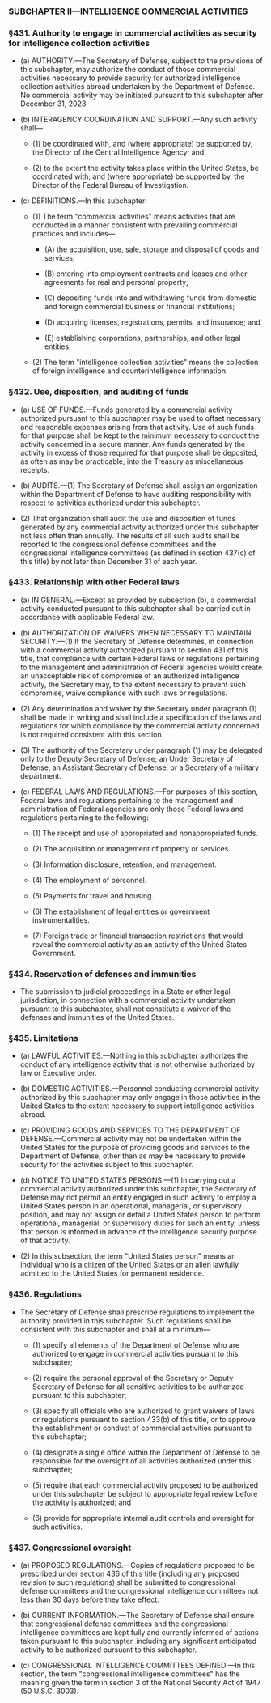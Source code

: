 ### SUBCHAPTER II—INTELLIGENCE COMMERCIAL ACTIVITIES

### §431. Authority to engage in commercial activities as security for intelligence collection activities
* (a) AUTHORITY.—The Secretary of Defense, subject to the provisions of this subchapter, may authorize the conduct of those commercial activities necessary to provide security for authorized intelligence collection activities abroad undertaken by the Department of Defense. No commercial activity may be initiated pursuant to this subchapter after December 31, 2023.

* (b) INTERAGENCY COORDINATION AND SUPPORT.—Any such activity shall—

  * (1) be coordinated with, and (where appropriate) be supported by, the Director of the Central Intelligence Agency; and

  * (2) to the extent the activity takes place within the United States, be coordinated with, and (where appropriate) be supported by, the Director of the Federal Bureau of Investigation.


* (c) DEFINITIONS.—In this subchapter:

  * (1) The term "commercial activities" means activities that are conducted in a manner consistent with prevailing commercial practices and includes—

    * (A) the acquisition, use, sale, storage and disposal of goods and services;

    * (B) entering into employment contracts and leases and other agreements for real and personal property;

    * (C) depositing funds into and withdrawing funds from domestic and foreign commercial business or financial institutions;

    * (D) acquiring licenses, registrations, permits, and insurance; and

    * (E) establishing corporations, partnerships, and other legal entities.


  * (2) The term "intelligence collection activities" means the collection of foreign intelligence and counterintelligence information.

### §432. Use, disposition, and auditing of funds
* (a) USE OF FUNDS.—Funds generated by a commercial activity authorized pursuant to this subchapter may be used to offset necessary and reasonable expenses arising from that activity. Use of such funds for that purpose shall be kept to the minimum necessary to conduct the activity concerned in a secure manner. Any funds generated by the activity in excess of those required for that purpose shall be deposited, as often as may be practicable, into the Treasury as miscellaneous receipts.

* (b) AUDITS.—(1) The Secretary of Defense shall assign an organization within the Department of Defense to have auditing responsibility with respect to activities authorized under this subchapter.

* (2) That organization shall audit the use and disposition of funds generated by any commercial activity authorized under this subchapter not less often than annually. The results of all such audits shall be reported to the congressional defense committees and the congressional intelligence committees (as defined in section 437(c) of this title) by not later than December 31 of each year.

### §433. Relationship with other Federal laws
* (a) IN GENERAL.—Except as provided by subsection (b), a commercial activity conducted pursuant to this subchapter shall be carried out in accordance with applicable Federal law.

* (b) AUTHORIZATION OF WAIVERS WHEN NECESSARY TO MAINTAIN SECURITY.—(1) If the Secretary of Defense determines, in connection with a commercial activity authorized pursuant to section 431 of this title, that compliance with certain Federal laws or regulations pertaining to the management and administration of Federal agencies would create an unacceptable risk of compromise of an authorized intelligence activity, the Secretary may, to the extent necessary to prevent such compromise, waive compliance with such laws or regulations.

* (2) Any determination and waiver by the Secretary under paragraph (1) shall be made in writing and shall include a specification of the laws and regulations for which compliance by the commercial activity concerned is not required consistent with this section.

* (3) The authority of the Secretary under paragraph (1) may be delegated only to the Deputy Secretary of Defense, an Under Secretary of Defense, an Assistant Secretary of Defense, or a Secretary of a military department.

* (c) FEDERAL LAWS AND REGULATIONS.—For purposes of this section, Federal laws and regulations pertaining to the management and administration of Federal agencies are only those Federal laws and regulations pertaining to the following:

  * (1) The receipt and use of appropriated and nonappropriated funds.

  * (2) The acquisition or management of property or services.

  * (3) Information disclosure, retention, and management.

  * (4) The employment of personnel.

  * (5) Payments for travel and housing.

  * (6) The establishment of legal entities or government instrumentalities.

  * (7) Foreign trade or financial transaction restrictions that would reveal the commercial activity as an activity of the United States Government.

### §434. Reservation of defenses and immunities
* The submission to judicial proceedings in a State or other legal jurisdiction, in connection with a commercial activity undertaken pursuant to this subchapter, shall not constitute a waiver of the defenses and immunities of the United States.

### §435. Limitations
* (a) LAWFUL ACTIVITIES.—Nothing in this subchapter authorizes the conduct of any intelligence activity that is not otherwise authorized by law or Executive order.

* (b) DOMESTIC ACTIVITIES.—Personnel conducting commercial activity authorized by this subchapter may only engage in those activities in the United States to the extent necessary to support intelligence activities abroad.

* (c) PROVIDING GOODS AND SERVICES TO THE DEPARTMENT OF DEFENSE.—Commercial activity may not be undertaken within the United States for the purpose of providing goods and services to the Department of Defense, other than as may be necessary to provide security for the activities subject to this subchapter.

* (d) NOTICE TO UNITED STATES PERSONS.—(1) In carrying out a commercial activity authorized under this subchapter, the Secretary of Defense may not permit an entity engaged in such activity to employ a United States person in an operational, managerial, or supervisory position, and may not assign or detail a United States person to perform operational, managerial, or supervisory duties for such an entity, unless that person is informed in advance of the intelligence security purpose of that activity.

* (2) In this subsection, the term "United States person" means an individual who is a citizen of the United States or an alien lawfully admitted to the United States for permanent residence.

### §436. Regulations
* The Secretary of Defense shall prescribe regulations to implement the authority provided in this subchapter. Such regulations shall be consistent with this subchapter and shall at a minimum—

  * (1) specify all elements of the Department of Defense who are authorized to engage in commercial activities pursuant to this subchapter;

  * (2) require the personal approval of the Secretary or Deputy Secretary of Defense for all sensitive activities to be authorized pursuant to this subchapter;

  * (3) specify all officials who are authorized to grant waivers of laws or regulations pursuant to section 433(b) of this title, or to approve the establishment or conduct of commercial activities pursuant to this subchapter;

  * (4) designate a single office within the Department of Defense to be responsible for the oversight of all activities authorized under this subchapter;

  * (5) require that each commercial activity proposed to be authorized under this subchapter be subject to appropriate legal review before the activity is authorized; and

  * (6) provide for appropriate internal audit controls and oversight for such activities.

### §437. Congressional oversight
* (a) PROPOSED REGULATIONS.—Copies of regulations proposed to be prescribed under section 436 of this title (including any proposed revision to such regulations) shall be submitted to congressional defense committees and the congressional intelligence committees not less than 30 days before they take effect.

* (b) CURRENT INFORMATION.—The Secretary of Defense shall ensure that congressional defense committees and the congressional intelligence committees are kept fully and currently informed of actions taken pursuant to this subchapter, including any significant anticipated activity to be authorized pursuant to this subchapter.

* (c) CONGRESSIONAL INTELLIGENCE COMMITTEES DEFINED.—In this section, the term "congressional intelligence committees" has the meaning given the term in section 3 of the National Security Act of 1947 (50 U.S.C. 3003).